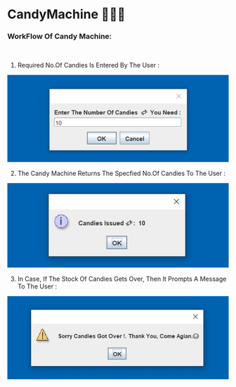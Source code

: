 # CandyMachine 🍬🎫🍬 

### WorkFlow Of Candy Machine: 

<br>

1. Required No.Of Candies Is Entered By The User  :

![Input](Img/Input.jpg)

2. The Candy Machine Returns The Specfied No.Of Candies To The User :

![Output](Img/Output1.jpg)

3. In Case, If The Stock Of Candies Gets Over, Then It Prompts A Message To The User : 

![Output](Img/Output-2.3.jpg)

<br>
